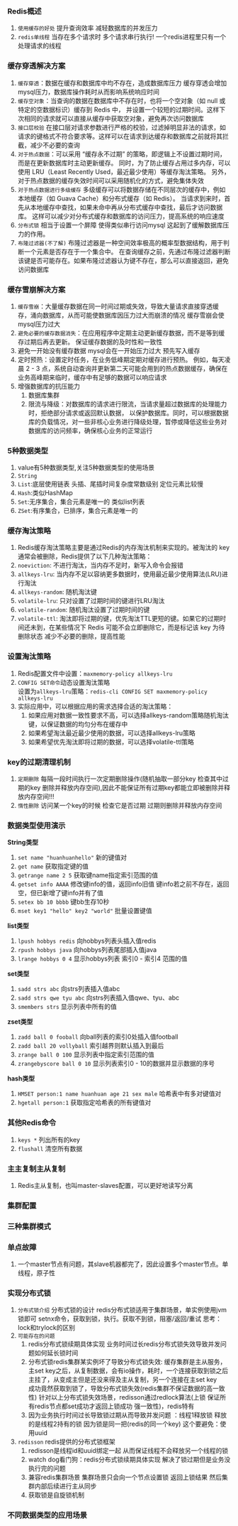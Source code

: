 ### Redis概述
1. `使用缓存的好处` 提升查询效率 减轻数据库的并发压力
2. `redis单线程` 当存在多个请求时 多个请求串行执行! 一个redis进程里只有一个处理请求的线程


### 缓存穿透解决方案
1. `缓存穿透`：数据在缓存和数据库中均不存在，造成数据库压力
   缓存穿透会增加mysql压力，数据库操作耗时从而影响系统响应时间
2. `缓存空对象`：当查询的数据在数据库中不存在时，也将一个空对象（如 null 或特定的空数据标识）缓存到 Redis 中，
   并设置一个较短的过期时间。这样下次相同的请求就可以直接从缓存中获取空对象，避免再次访问数据库
3. `接口层校验`
   在接口层对请求参数进行严格的校验，过滤掉明显非法的请求，如请求的键格式不符合要求等。这样可以在请求到达缓存和数据库之前就将其拦截，减少不必要的查询
4. `对于热点数据`：可以采用 “缓存永不过期” 的策略，即逻辑上不设置过期时间，而是在更新数据库时主动更新缓存。
   同时，为了防止缓存占用过多内存，可以使用 LRU（Least Recently Used，最近最少使用）等缓存淘汰策略。
   另外，对于热点数据的缓存失效时间可以采用随机化的方式，避免集体失效
5. `对于热点数据进行多级缓存`
   多级缓存可以将数据存储在不同层次的缓存中，例如本地缓存（如 Guava Cache）和分布式缓存（如 Redis）。
   当请求到来时，首先从本地缓存中查找，如果未命中再从分布式缓存中查找，最后才访问数据库。
   这样可以减少对分布式缓存和数据库的访问压力，提高系统的响应速度
6. `分布式锁` 相当于设置一个屏障 使得类似串行访问mysql 这起到了缓解数据库压力的作用。
7. `布隆过滤器(不了解)`
   布隆过滤器是一种空间效率极高的概率型数据结构，用于判断一个元素是否存在于一个集合中。
   在查询缓存之前，先通过布隆过滤器判断该键是否可能存在。如果布隆过滤器认为键不存在，那么可以直接返回，避免访问数据库


### 缓存雪崩解决方案
1. `缓存雪崩`：大量缓存数据在同一时间过期或失效，导致大量请求直接穿透缓存，涌向数据库，从而可能使数据库因压力过大而崩溃的情况
   缓存雪崩会使mysql压力过大
2. `避免必要的缓存数据消失`：在应用程序中定期主动更新缓存数据，而不是等到缓存过期后再去更新。
   保证缓存数据的及时性和一致性
3. 避免一开始没有缓存数据 mysql会在一开始压力过大 预先写入缓存
4. 定时预热：设置定时任务，在业务低峰期定期对缓存进行预热。
   例如，每天凌晨 2 - 3 点，系统自动查询并更新第二天可能会用到的热点数据缓存，确保在业务高峰期来临时，缓存中有足够的数据可以响应请求
5. 增强数据库的抗压能力
    1. 数据库集群
    2. 限流与降级：对数据库的请求进行限流，当请求量超过数据库的处理能力时，拒绝部分请求或返回默认数据，
       以保护数据库。同时，可以根据数据库的负载情况，对一些非核心业务进行降级处理，暂停或降低这些业务对数据库的访问频率，确保核心业务的正常运行


### 5种数据类型
1. value有5种数据类型,关注5种数据类型的使用场景
2. `String`
3. `List`:底层使用链表 头插、尾插时间复杂度常数级别 定位元素比较慢
4. `Hash`:类似HashMap
5. `Set`:无序集合，集合元素是唯一的 类似list列表
6. `ZSet`:有序集合，已排序，集合元素是唯一的


### 缓存淘汰策略  
1. Redis缓存淘汰策略主要是通过Redis的内存淘汰机制来实现的。被淘汰的 key 通常会被删除，Redis提供了以下几种淘汰策略：
2. `noeviction`: 不进行淘汰，当内存不足时，新写入命令会报错
3. `allkeys-lru`: 当内存不足以容纳更多数据时，使用最近最少使用算法(LRU)进行淘汰
4. `allkeys-random`: 随机淘汰键
5. `volatile-lru`: 只对设置了过期时间的键进行LRU淘汰
6. `volatile-random`: 随机淘汰设置了过期时间的键
7. `volatile-ttl`: 淘汰即将过期的键，优先淘汰TTL更短的键。如果它的过期时间还未到，在某些情况下 Redis 可能不会立即删除它，而是标记该 key 为待删除状态
   减少不必要的删除，提高性能


### 设置淘汰策略
1. Redis配置文件中设置：`maxmemory-policy allkeys-lru`
2. `CONFIG SET命令`动态设置淘汰策略  
   设置为`allkeys-lru`策略：`redis-cli CONFIG SET maxmemory-policy allkeys-lru`
3. 实际应用中，可以根据应用的需求选择合适的淘汰策略：
    1. 如果应用对数据一致性要求不高，可以选择allkeys-random策略随机淘汰键，以保证数据的均匀分布在缓存中  
    2. 如果希望淘汰最近最少使用的数据，可以选择allkeys-lru策略  
    3. 如果希望优先淘汰即将过期的数据，可以选择volatile-ttl策略


### key的过期清理机制
1. `定期删除` 每隔一段时间执行一次定期删除操作(随机抽取一部分key 检查其中过期的key 删除并释放内存空间),因此不能保证所有过期key都能立即被删除并释放内存空间!!!
2. `惰性删除` 访问某一个key的时候 检查它是否过期 过期则删除并释放内存空间


### 数据类型使用演示
**String类型**  
1. `set name "huanhuanhello"` 新的键值对  
2. `get name` 获取指定键的值  
3. `getrange name 2 5` 获取键name指定索引范围的值  
4. `getset info AAAA` 修改键info的值，返回info旧值 键info若之前不存在，返回空，但已新增了键info并有了值  
5. `setex bb 10 bbbb` 键bb生存10秒  
6. `mset key1 "hello" key2 "world"` 批量设置键值

**list类型**  
1. `lpush hobbys redis` 向hobbys列表头插入值redis  
2. `rpush hobbys java` 向hobbys列表尾部插入值java  
3. `lrange hobbys 0 4` 显示hobbys列表 索引0 - 索引4 范围的值

**set类型**  
1. `sadd strs abc` 向strs列表插入值abc  
2. `sadd strs qwe tyu abc` 向strs列表插入值qwe、tyu、abc  
3. `smembers strs` 显示列表中所有的值  

**zset类型**  
1. `zadd ball 0 fooball` 向ball列表的索引0处插入值football  
2. `zadd ball 20 vollyball` 索引越界则默认插入到最后  
3. `zrange ball 0 100` 显示列表中指定索引范围的值  
4. `zrangebyscore ball 0 10` 显示列表索引0 - 10的数据并显示数据的序号

**hash类型**  
1. `HMSET person:1 name huanhuan age 21 sex male` 哈希表中有多对键值对  
2. `hgetall person:1` 获取指定哈希表的所有键值对  


### 其他Redis命令
1. `keys *` 列出所有的key  
2. `flushall` 清空所有数据


### 主主复制主从复制
1. Redis主从复制，也叫master-slaves配置，可以更好地读写分离


### 集群配置


### 三种集群模式


### 单点故障
1. 一个master节点有问题，其slave机器都完了，因此设置多个master节点。单线程，原子性


### 实现分布式锁
1. `分布式锁介绍`
   分布式锁的设计 redis分布式锁适用于集群场景，单实例使用jvm锁即可
   setnx命令，获取到锁，执行。获取不到锁，阻塞/返回/重试 思考：lock和trylock的区别
2. `可能存在的问题`
    1. redis分布式锁续期具体实现 业务时间过长redis分布式锁失效导致并发问题如何延长锁时间
    2. 分布式锁redis集群某实例坏了导致分布式锁失效:
       缓存集群是主从服务，主set key之后，从复制数据，会有io操作，耗时，一个连接获取到锁之后主挂了，从变成主但是还没来得及主从复制，另一个连接在主set key    
       成功竟然获取到锁了，导致分布式锁失效(redis集群不保证数据的高一致性)
       针对以上分布式锁失效场景，redisson通过redlock算法(上锁 保证所有redis节点都set成功才返回上锁成功 强一致性)，redis特有
    3. 因为业务执行时间过长导致锁过期从而导致并发问题 ：线程1释放锁 释放的是线程2持有的锁 因为锁是同一把(redis的同一个key) 这个要避免：使用uuid
3. `redisson` redis提供的分布式锁框架
    1. redisson是线程id和uuid绑定一起 从而保证线程不会释放另一个线程的锁
    2. watch dog看门狗：redis分布式锁续期具体实现 解决了锁过期但是业务没执行完的问题
    3. 兼容redis集群场景 集群场景只会向一个节点设置锁 返回上锁结果 然后集群内部后续进行主从同步
    4. 获取锁是自旋锁机制


### 不同数据类型的应用场景